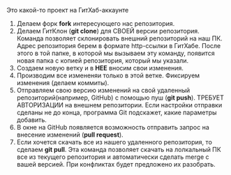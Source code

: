 Это какой-то проект на ГитХаб-аккаунте

1. Делаем форк **fork** интересующего нас репозитория.
2. Делаем ГитКлон (**git clone**) для СВОЕЙ версии репозитория. Команда позволяет склонировать внешний репозиторий на наш ПК. Адрес репозитория берем в формате http-ссылки в ГитХабе.
После этого в той папке, в которой мы вызываем эту команду, появится новая папка с копией репозитория, который мы указали.
3. Создаем новую ветку и в **НЕЕ** вносим свои изменения.
4. Производим все измененяи только в этой ветке. Фиксируем изменения (делаем коммиты).
5. Отправляем свою версию изменений на свой удаленный репозиторий(например, GitHub) с помощью пуш (**git push**). ТРЕБУЕТ АВТОРИЗАЦИИ на внешнем репозитории. Если настройки отправки сделаны не до конца, программа Git подскажет, какие параметры добавить.
6. В окне на GitHub появляется возможность отправить запрос на внесение изменений (**pull request**).
7. Если хочется скачать все из нашего удаленного репозитория, то сделаем **git pull**. 
Эта команда позволяет скачать на лолкальный ПК все из текущего репозитория и автоматически сделать merge с вашей версией. При конфликтах будет предложено их разобрать.
